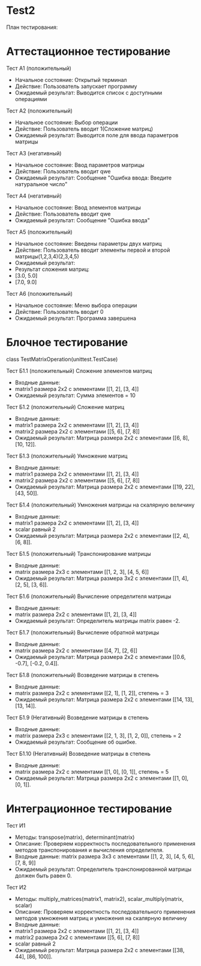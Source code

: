 # Test2
План тестирования:

# Аттестационное тестирование

Тест А1 (положительный)
- Начальное состояние: Открытый терминал
- Действие: Пользователь запускает программу
- Ожидаемый результат: Выводится список с доступными операциями

Тест А2 (положительный)
- Начальное состояние: Выбор операции
- Действие: Пользователь вводит 1(Сложение матриц)
- Ожидаемый результат: Выводится поле для ввода параметров матрицы

Тест А3 (негативный)
- Начальное состояние: Ввод параметров матрицы
- Действие: Пользователь вводит qwe
- Ожидаемый результат: Сообщение "Ошибка ввода: Введите натуральное число"

Тест А4 (негативный)
- Начальное состояние: Ввод элементов матрицы
- Действие: Пользователь вводит qwe
- Ожидаемый результат: Сообщение "Ошибка ввода"

Тест А5 (положительный)
- Начальное состояние: Введены параметры двух матриц
- Действие: Пользователь вводит элементы первой и второй матрицы(1,2,3,4)(2,3,4,5)
- Ожидаемый результат:
- Результат сложения матриц:
- [3.0, 5.0]
- [7.0, 9.0]

Тест А6 (положительный)
- Начальное состояние: Меню выбора операции
- Действие: Пользователь вводит 0
- Ожидаемый результат: Программа завершена


# Блочное тестирование
class TestMatrixOperation(unittest.TestCase)

Тест Б1.1 (положительный) Cложение элементов матриц
- Входные данные:
- matrix1 размера 2x2 с элементами [[1, 2], [3, 4]]
- Ожидаемый результат: Сумма элементов = 10

Тест Б1.2 (положительный) Cложение матриц
- Входные данные:
- matrix1 размера 2x2 с элементами [[1, 2], [3, 4]]
- matrix2 размера 2x2 с элементами [[5, 6], [7, 8]]
- Ожидаемый результат: Матрица размера 2x2 с элементами [[6, 8], [10, 12]].

Тест Б1.3 (положительный) Умножение матриц
- Входные данные:
- matrix1 размера 2x2 с элементами [[1, 2], [3, 4]]
- matrix2 размера 2x2 с элементами [[5, 6], [7, 8]]
- Ожидаемый результат: Матрица размера 2x2 с элементами [[19, 22], [43, 50]].

Тест Б1.4 (положительный) Умножения матрицы на скалярную величину
- Входные данные:
- matrix1 размера 2x2 с элементами [[1, 2], [3, 4]]
- scalar равный 2
- Ожидаемый результат: Матрица размера 2x2 с элементами [[2, 4], [6, 8]].

Тест Б1.5 (положительный) Транспонирование матрицы
- Входные данные:
- matrix размера 2x3 с элементами [[1, 2, 3], [4, 5, 6]]
- Ожидаемый результат: Матрица размера 3x2 с элементами [[1, 4], [2, 5], [3, 6]].

Тест Б1.6 (положительный) Вычисление определителя матрицы
- Входные данные:
- matrix размера 2x2 с элементами [[1, 2], [3, 4]]
- Ожидаемый результат: Определитель матрицы matrix равен -2.

Тест Б1.7 (положительный) Вычисление обратной матрицы
- Входные данные:
- matrix размера 2x2 с элементами [[4, 7], [2, 6]]
- Ожидаемый результат: Матрица размера 2x2 с элементами [[0.6, -0.7], [-0.2, 0.4]].

Тест Б1.8 (положительный) Возведение матрицы в степень
- Входные данные:
- matrix размера 2x2 с элементами [[2, 1], [1, 2]], степень = 3
- Ожидаемый результат: Матрица размера 2x2 с элементами [[14, 13], [13, 14]].

Тест Б1.9 (Негативный) Возведение матрицы в степень
- Входные данные:
- matrix размера 2x3 с элементами [[2, 1, 3], [1, 2, 0]], степень = 2
- Ожидаемый результат: Сообщение об ошибке.

Тест Б1.10 (Негативный) Возведение матрицы в степень
- Входные данные:
- matrix размера 2x2 с элементами [[1, 0], [0, 1]], степень = 5
- Ожидаемый результат: Матрица размера 2x2 с элементами [[1, 0], [0, 1]].


# Интеграционное тестирование

Тест И1
- Методы: transpose(matrix), determinant(matrix)
- Описание: Проверяем корректность последовательного применения методов транспонирования и вычисления определителя.
- Входные данные: matrix размера 3x3 с элементами [[1, 2, 3], [4, 5, 6], [7, 8, 9]]
- Ожидаемый результат: Определитель транспонированной матрицы должен быть равен 0.

Тест И2
- Методы: multiply_matrices(matrix1, matrix2), scalar_multiply(matrix, scalar)
- Описание: Проверяем корректность последовательного применения методов умножения матриц и умножения на скалярную величину
- Входные данные:
- matrix1 размера 2x2 с элементами [[1, 2], [3, 4]]
- matrix2 размера 2x2 с элементами [[5, 6], [7, 8]]
- scalar равный 2
- Ожидаемый результат: Матрица размера 2x2 с элементами [[38, 44], [86, 100]].
